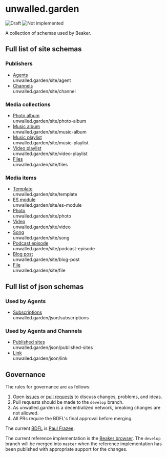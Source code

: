 # unwalled.garden

![Draft](https://img.shields.io/badge/Draft-In%20progress-yellow.svg) ![Not implemented](https://img.shields.io/badge/Status-Not%20implemented-red.svg)

A collection of schemas used by Beaker.

## Full list of site schemas

### Publishers

 - [Agents](./site/agent.md)<br>unwalled.garden/site/agent
 - [Channels](./site/channels.md)<br>unwalled.garden/site/channel

### Media collections

 - [Photo album](./site/photo-album.md)<br>unwalled.garden/site/photo-album
 - [Music album](./site/music-album.md)<br>unwalled.garden/site/music-album
 - [Music playlist](./site/music-playlist.md)<br>unwalled.garden/site/music-playlist
 - [Video playlist](./site/video-playlist.md)<br>unwalled.garden/site/video-playlist
 - [Files](./site/files.md)<br>unwalled.garden/site/files
 
 ### Media items

 - [Template](./site/template.md)<br>unwalled.garden/site/template
 - [ES module](./site/es-module.md)<br>unwalled.garden/site/es-module
 - [Photo](./site/photo.md)<br>unwalled.garden/site/photo
 - [Video](./site/video.md)<br>unwalled.garden/site/video
 - [Song](./site/song.md)<br>unwalled.garden/site/song
 - [Podcast episode](./site/podcast-episode.md)<br>unwalled.garden/site/podcast-episode
 - [Blog post](./site/blog-post.md)<br>unwalled.garden/site/blog-post
 - [File](./site/file.md)<br>unwalled.garden/site/file

## Full list of json schemas

### Used by Agents

 - [Subscriptions](./json/subscriptions.md)<br>unwalled.garden/json/subscriptions

### Used by Agents and Channels

 - [Published sites](./json/published-sites.md)<br>unwalled.garden/json/published-sites
 - [Link](./json/link.md)<br>unwalled.garden/json/link


## Governance

The rules for governance are as follows:

 1. Open [issues](/issues) or [pull requests](/pulls) to discuss changes, problems, and ideas.
 2. Pull requests should be made to the `develop` branch.
 3. As unwalled.garden is a decentralized network, breaking changes are not allowed.
 4. All PRs require the BDFL's final approval before merging.

The current [BDFL](https://en.wikipedia.org/wiki/Benevolent_dictator_for_life) is [Paul Frazee](https://github.com/pfrazee).

The current reference implementation is the [Beaker browser](https://github.com/beakerbrowser/beaker). The `develop` branch will be merged into `master` when the reference implementation has been published with appropriate support for the changes.